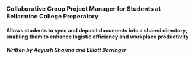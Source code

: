 ### Collaborative Group Project Manager for Students at Bellarmine College Preperatory 
#### Allows students to sync and deposit documents into a shared directory, enabling them to enhance logistic efficiency and workplace productivity
##### Written by Aayush Sharma and Elliott Barringer
